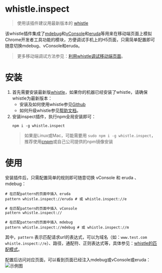 # whistle.inspect
> 使用该插件建议用最新版本的 [whistle](https://wproxy.org/whistle/update.html)

该whistle插件集成了[mdebug](https://github.com/tnfe/mdebug)和[vConsole](https://github.com/Tencent/vConsole)和[eruda](https://github.com/liriliri/eruda)等用来在移动端页面上模拟Chrome开发者工具功能的模块，方便调试手机上的H5页面，只需简单配置即可随意切换mdebug、vConsole和eruda。

> 更多移动端调试方法参见：[利用whistle调试移动端页面](https://juejin.im/post/5ad5f471518825557e78e623)。

# 安装
1. 首先需要安装最新版[whistle](https://github.com/avwo/whistle)，如果你的机器已经安装了whistle，请确保whistle为最新版本：
    - 安装及如何使用whistle参见[Github](https://github.com/avwo/whistle)
    - 如何升级whistle参见[帮助文档](http://wproxy.org/whistle/update.html)。
2. 安装inspect插件，执行npm全局安装即可：
    ```
    npm i -g whistle.inspect
    ```
    > 如果是Linux或Mac，可能需要用 `sudo npm i -g whistle.inspect`，推荐使用[cnpm](https://github.com/cnpm/cnpm)或自己公司提供的npm镜像安装

# 使用
安装插件后，只需配置简单的规则即可随意切换 vConsole 和 eruda 、mdebug：
```
# 在匹配pattern的页面中插入 eruda
pattern whistle.inspect://eruda # 或 whistle.inspect://e

# 在匹配pattern的页面中插入 vConsole
pattern whistle.inspect://

# 在匹配pattern的页面中插入 mdebug
pattern whistle.inspect://mdebug # 或 whistle.inspect://m
```
其中，`pattern` 表示匹配请求url的表达式，可以为域名（如：`www.test.com whistle.inspect://e`）、路径，通配符、正则表达式等，具体参见：[whistle的匹配模式](http://wproxy.org/whistle/pattern.html)。

配置后访问对应页面，可以看到页面已经注入mdebug或vConsole或eruda：
![示例图](https://user-images.githubusercontent.com/11450939/44310905-b7824500-a410-11e8-9d8a-cf76a8cf920b.gif)
